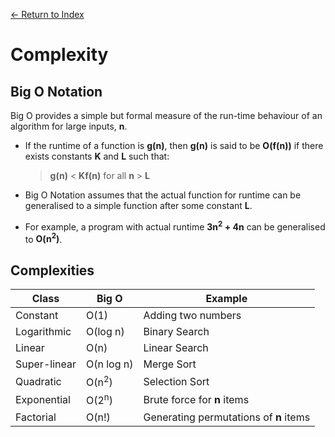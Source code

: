 [← Return to Index](https://github.com/cjmlgrto/fit2085-notes/)

# Complexity

## Big O Notation

Big O provides a simple but formal measure of the run-time behaviour of an algorithm for large inputs, **n**.

- If the runtime of a function is **g(n)**, then **g(n)** is said to be **O(f(n))** if there exists constants **K** and **L** such that:

	> **g(n)** < **Kf(n)** for all **n** > **L**

- Big O Notation assumes that the actual function for runtime can be generalised to a simple function after some constant **L**.
- For example, a program with actual runtime **3n<sup>2</sup> + 4n** can be generalised to **O(n<sup>2</sup>)**.

## Complexities

| Class | Big O | Example |
|---    |---    |---      |
| Constant | O(1) | Adding two numbers |
| Logarithmic | O(log n) | Binary Search | 
| Linear | O(n) | Linear Search |
| Super-linear | O(n log n) | Merge Sort |
| Quadratic | O(n<sup>2</sup>) | Selection Sort |
| Exponential | O(2<sup>n</sup>) | Brute force for **n** items |
| Factorial | O(n!) | Generating permutations of **n** items |


